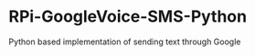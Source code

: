 RPi-GoogleVoice-SMS-Python
==========================

Python based implementation of sending text through Google
